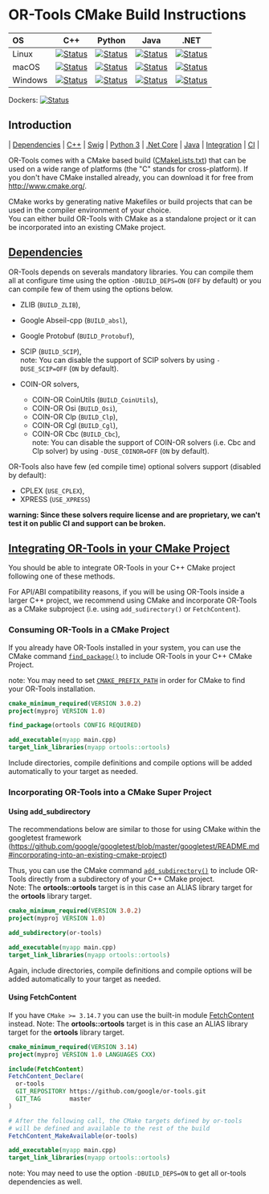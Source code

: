 # OR-Tools CMake Build Instructions

| OS     | C++ | Python | Java | .NET |
|:-------|-----|--------|------|------|
| Linux  | [![Status][cpp_linux_svg]][cpp_linux_link] | [![Status][python_linux_svg]][python_linux_link] | [![Status][java_linux_svg]][java_linux_link] | [![Status][dotnet_linux_svg]][dotnet_linux_link] |
| macOS  | [![Status][cpp_osx_svg]][cpp_osx_link] | [![Status][python_osx_svg]][python_osx_link] | [![Status][java_osx_svg]][java_osx_link] | [![Status][dotnet_osx_svg]][dotnet_osx_link] |
| Windows  | [![Status][cpp_win_svg]][cpp_win_link] | [![Status][python_win_svg]][python_win_link] | [![Status][java_win_svg]][java_win_link] | [![Status][dotnet_win_svg]][dotnet_win_link] |


[cpp_linux_svg]: https://github.com/google/or-tools/workflows/C++%20Linux%20CI/badge.svg?branch=master
[cpp_linux_link]: https://github.com/google/or-tools/actions?query=workflow%3A"C%2B%2B+Linux+CI"
[python_linux_svg]: https://github.com/google/or-tools/workflows/Python%20Linux%20CI/badge.svg?branch=master
[python_linux_link]: https://github.com/google/or-tools/actions?query=workflow%3A"Python+Linux+CI"
[java_linux_svg]: https://github.com/google/or-tools/workflows/Java%20Linux%20CI/badge.svg?branch=master
[java_linux_link]: https://github.com/google/or-tools/actions?query=workflow%3A"Java+Linux+CI"
[dotnet_linux_svg]: https://github.com/google/or-tools/workflows/.Net%20Linux%20CI/badge.svg?branch=master
[dotnet_linux_link]: https://github.com/google/or-tools/actions?query=workflow%3A".Net+Linux+CI"

[cpp_osx_svg]: https://github.com/google/or-tools/workflows/C++%20MacOS%20CI/badge.svg?branch=master
[cpp_osx_link]: https://github.com/google/or-tools/actions?query=workflow%3A"C%2B%2B+MacOS+CI"
[python_osx_svg]: https://github.com/google/or-tools/workflows/Python%20MacOS%20CI/badge.svg?branch=master
[python_osx_link]: https://github.com/google/or-tools/actions?query=workflow%3A"Python+MacOS+CI"
[java_osx_svg]: https://github.com/google/or-tools/workflows/Java%20MacOS%20CI/badge.svg?branch=master
[java_osx_link]: https://github.com/google/or-tools/actions?query=workflow%3A"Java+MacOS+CI"
[dotnet_osx_svg]: https://github.com/google/or-tools/workflows/.Net%20MacOS%20CI/badge.svg?branch=master
[dotnet_osx_link]: https://github.com/google/or-tools/actions?query=workflow%3A".Net+MacOS+CI"

[cpp_win_svg]: https://github.com/google/or-tools/workflows/C++%20Windows%20CI/badge.svg?branch=master
[cpp_win_link]: https://github.com/google/or-tools/actions?query=workflow%3A"C%2B%2B+Windows+CI"
[python_win_svg]: https://github.com/google/or-tools/workflows/Python%20Windows%20CI/badge.svg?branch=master
[python_win_link]: https://github.com/google/or-tools/actions?query=workflow%3A"Python+Windows+CI"
[java_win_svg]: https://github.com/google/or-tools/workflows/Java%20Windows%20CI/badge.svg?branch=master
[java_win_link]: https://github.com/google/or-tools/actions?query=workflow%3A"Java+Windows+CI"
[dotnet_win_svg]: https://github.com/google/or-tools/workflows/.Net%20Windows%20CI/badge.svg?branch=master
[dotnet_win_link]: https://github.com/google/or-tools/actions?query=workflow%3A".Net+Windows+CI"

Dockers: [![Status][docker_svg]][docker_link]

[docker_svg]: https://github.com/google/or-tools/workflows/Docker%20CMake/badge.svg?branch=master
[docker_link]: https://github.com/google/or-tools/actions?query=workflow%3A"Docker+CMake"


## Introduction
<nav for="cmake"> |
<a href="#deps">Dependencies</a> |
<a href="doc/cpp.md">C++</a> |
<a href="doc/swig.md">Swig</a> |
<a href="doc/python.md">Python 3</a> |
<a href="doc/dotnet.md">.Net Core</a> |
<a href="doc/java.md">Java</a> |
<a href="#integration">Integration</a> |
<a href="doc/ci.md">CI</a> |
</nav>

OR-Tools comes with a CMake based build ([CMakeLists.txt](../CMakeLists.txt))
that can be used on a wide range of platforms (the "C" stands for
cross-platform). If you don't have CMake installed already, you can download it
for free from <http://www.cmake.org/>.

CMake works by generating native Makefiles or build projects that can be used in
the compiler environment of your choice.<br>You can either build OR-Tools with
CMake as a standalone project or it can be incorporated into an existing CMake
 project.

## [Dependencies](#deps)

OR-Tools depends on severals mandatory libraries. You can compile them all at
configure time using the option `-DBUILD_DEPS=ON` (`OFF` by default) or you can
compile few of them using the options below.

* ZLIB (`BUILD_ZLIB`),
* Google Abseil-cpp (`BUILD_absl`),
* Google Protobuf (`BUILD_Protobuf`),
* SCIP (`BUILD_SCIP`),<br>
  note: You can disable the support of SCIP solvers
  by using `-DUSE_SCIP=OFF` (`ON` by default).

* COIN-OR solvers,
  * COIN-OR CoinUtils (`BUILD_CoinUtils`),
  * COIN-OR Osi (`BUILD_Osi`),
  * COIN-OR Clp (`BUILD_Clp`),
  * COIN-OR Cgl (`BUILD_Cgl`),
  * COIN-OR Cbc (`BUILD_Cbc`),<br>
  note: You can disable the support of COIN-OR solvers (i.e. Cbc and Clp solver)
  by using `-DUSE_COINOR=OFF` (`ON` by default).

OR-Tools also have few (ed compile time) optional solvers support (disabled by
default):

* CPLEX (`USE_CPLEX`),
* XPRESS (`USE_XPRESS`)

**warning: Since these solvers require license and are proprietary, we can't
test it on public CI and support can be broken.**

## [Integrating OR-Tools in your CMake Project](#integration)

You should be able to integrate OR-Tools in your C++ CMake project following one
of these methods.

For API/ABI compatibility reasons, if you will be using OR-Tools inside a larger
C++ project, we recommend using CMake and incorporate OR-Tools as a CMake
subproject (i.e. using `add_sudirectory()` or `FetchContent`).

### Consuming OR-Tools in a CMake Project

If you already have OR-Tools installed in your system, you can use the CMake
command
[`find_package()`](https://cmake.org/cmake/help/latest/command/find_package.html)
to include OR-Tools in your C++ CMake Project.

note: You may need to set
[`CMAKE_PREFIX_PATH`](https://cmake.org/cmake/help/latest/command/find_package.html#search-procedure)
in order for CMake to find your OR-Tools installation.

```cmake
cmake_minimum_required(VERSION 3.0.2)
project(myproj VERSION 1.0)

find_package(ortools CONFIG REQUIRED)

add_executable(myapp main.cpp)
target_link_libraries(myapp ortools::ortools)
```

Include directories, compile definitions and compile options will be added
automatically to your target as needed.

### Incorporating OR-Tools into a CMake Super Project

#### Using add_subdirectory

The recommendations below are similar to those for using CMake within the
googletest framework
(<https://github.com/google/googletest/blob/master/googletest/README.md#incorporating-into-an-existing-cmake-project>)

Thus, you can use the CMake command
[`add_subdirectory()`](https://cmake.org/cmake/help/latest/command/add_subdirectory.html)
to include OR-Tools directly from a subdirectory of your C++ CMake project.<br>
Note: The **ortools::ortools** target is in this case an ALIAS library target
for the **ortools** library target.

```cmake
cmake_minimum_required(VERSION 3.0.2)
project(myproj VERSION 1.0)

add_subdirectory(or-tools)

add_executable(myapp main.cpp)
target_link_libraries(myapp ortools::ortools)
```

Again, include directories, compile definitions and compile options will be
added automatically to your target as needed.

#### Using FetchContent

If you have `CMake >= 3.14.7` you can use the built-in module
[FetchContent](https://cmake.org/cmake/help/latest/module/FetchContent.html)
instead. Note: The **ortools::ortools** target is in this case an ALIAS library
target for the **ortools** library target.

```cmake
cmake_minimum_required(VERSION 3.14)
project(myproj VERSION 1.0 LANGUAGES CXX)

include(FetchContent)
FetchContent_Declare(
  or-tools
  GIT_REPOSITORY https://github.com/google/or-tools.git
  GIT_TAG        master
)

# After the following call, the CMake targets defined by or-tools
# will be defined and available to the rest of the build
FetchContent_MakeAvailable(or-tools)

add_executable(myapp main.cpp)
target_link_libraries(myapp ortools::ortools)
```

note: You may need to use the option `-DBUILD_DEPS=ON` to get all or-tools
dependencies as well.
